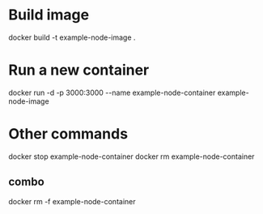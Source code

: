 #  Build image
docker build -t example-node-image .

# Run a new container

docker run -d -p 3000:3000 --name example-node-container example-node-image

# Other commands
docker stop example-node-container
docker rm example-node-container

## combo
docker rm -f example-node-container